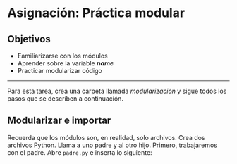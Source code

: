 # Asignación: Práctica modular

## Objetivos

* Familiarizarse con los módulos
* Aprender sobre la variable *__name__*
* Practicar modularizar código

---

Para esta tarea, crea una carpeta llamada *modularización* y sigue todos los pasos que se describen a continuación.

## Modularizar e importar

Recuerda que los módulos son, en realidad, solo archivos. Crea dos archivos Python. Llama a uno padre y al otro hijo. Primero, trabajaremos con el padre. Abre `padre.py` e inserta lo siguiente:
